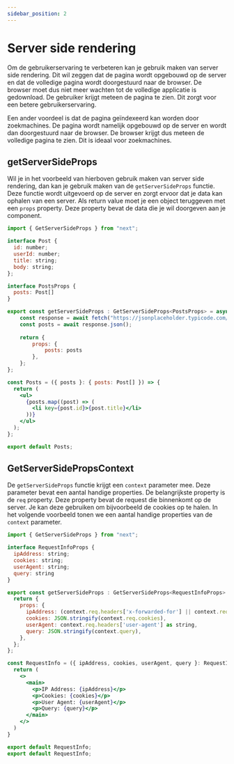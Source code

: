 ```yaml
---
sidebar_position: 2
---
```


# Server side rendering

Om de gebruikerservaring te verbeteren kan je gebruik maken van server side rendering. Dit wil zeggen dat de pagina wordt opgebouwd op de server en dat de volledige pagina wordt doorgestuurd naar de browser. De browser moet dus niet meer wachten tot de volledige applicatie is gedownload. De gebruiker krijgt meteen de pagina te zien. Dit zorgt voor een betere gebruikerservaring.

Een ander voordeel is dat de pagina geïndexeerd kan worden door zoekmachines. De pagina wordt namelijk opgebouwd op de server en wordt dan doorgestuurd naar de browser. De browser krijgt dus meteen de volledige pagina te zien. Dit is ideaal voor zoekmachines.

## getServerSideProps

Wil je in het voorbeeld van hierboven gebruik maken van server side rendering, dan kan je gebruik maken van de `getServerSideProps` functie. Deze functie wordt uitgevoerd op de server en zorgt ervoor dat je data kan ophalen van een server. Als return value moet je een object teruggeven met een `props` property. Deze property bevat de data die je wil doorgeven aan je component. 

```jsx
import { GetServerSideProps } from "next";

interface Post {
  id: number; 
  userId: number;
  title: string;
  body: string;
};

interface PostsProps {
  posts: Post[]
}

export const getServerSideProps : GetServerSideProps<PostsProps> = async () => {
    const response = await fetch("https://jsonplaceholder.typicode.com/posts");
    const posts = await response.json();
    
    return {
        props: {
            posts: posts
        },
    };
};

const Posts = ({ posts }: { posts: Post[] }) => {
  return (
    <ul>
      {posts.map((post) => (
        <li key={post.id}>{post.title}</li>
      ))}
    </ul>
  );
};

export default Posts;
```

## GetServerSidePropsContext

De `getServerSideProps` functie krijgt een `context` parameter mee. Deze parameter bevat een aantal handige properties. De belangrijkste property is de `req` property. Deze property bevat de request die binnenkomt op de server. Je kan deze gebruiken om bijvoorbeeld de cookies op te halen. In het volgende voorbeeld tonen we een aantal handige properties van de `context` parameter.

```jsx
import { GetServerSideProps } from "next";

interface RequestInfoProps {
  ipAddress: string; 
  cookies: string;
  userAgent: string;
  query: string
}

export const getServerSideProps : GetServerSideProps<RequestInfoProps> = async (context) => {
  return {
    props: {
      ipAddress: (context.req.headers['x-forwarded-for'] || context.req.socket.remoteAddress) as string,
      cookies: JSON.stringify(context.req.cookies),
      userAgent: context.req.headers['user-agent'] as string,
      query: JSON.stringify(context.query),
    },
  };
};

const RequestInfo = ({ ipAddress, cookies, userAgent, query }: RequestInfoProps) => {
  return (
    <>
      <main>
        <p>IP Address: {ipAddress}</p>
        <p>Cookies: {cookies}</p>
        <p>User Agent: {userAgent}</p>
        <p>Query: {query}</p>
      </main>
    </>
  )
}

export default RequestInfo;
export default RequestInfo;
```
